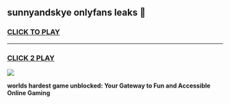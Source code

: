
## sunnyandskye onlyfans leaks 👋
<h3>
<a href="https://premium.freeplayer.one?title=sunnyandskye_onlyfans_leaks&ref=13F">CLICK TO PLAY</a></h3>
<hr>

<h3>
<a href="https://premium.freeplayer.one?title=sunnyandskye_onlyfans_leaks&ref=13F">CLICK 2 PLAY</a>
  
</h3>

<a href="https://premium.freeplayer.one?title=sunnyandskye_onlyfans_leaks&ref=12F/"><img src="https://clearcache.store/games.png"></a>


**worlds hardest game unblocked: Your Gateway to Fun and Accessible Online Gaming**
